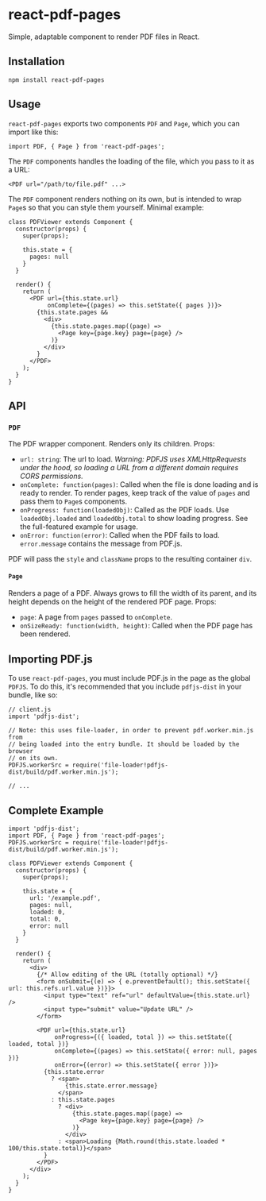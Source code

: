 # react-pdf-pages
Simple, adaptable component to render PDF files in React.

## Installation

`npm install react-pdf-pages`

## Usage

`react-pdf-pages` exports two components `PDF` and `Page`, which you can import like this:

```
import PDF, { Page } from 'react-pdf-pages';
```

The `PDF` components handles the loading of the file, which you pass to it as a URL:

```
<PDF url="/path/to/file.pdf" ...>
```

The `PDF` component renders nothing on its own, but is intended to wrap `Page`s so that you can style them yourself. Minimal example:

```
class PDFViewer extends Component {
  constructor(props) {
    super(props);

    this.state = {
      pages: null
    }
  }

  render() {
    return (
      <PDF url={this.state.url}
           onComplete={(pages) => this.setState({ pages })}>
        {this.state.pages &&
          <div>
            {this.state.pages.map((page) =>
              <Page key={page.key} page={page} />
            )}
          </div>
        }
      </PDF>
    );
  }
}
```

## API

### `PDF`
The PDF wrapper component. Renders only its children. Props:

* `url: string`: The url to load. *Warning: PDFJS uses XMLHttpRequests under the hood, so loading a URL from a different domain requires CORS permissions.*
* `onComplete: function(pages)`: Called when the file is done loading and is ready to render. To render pages, keep track of the value of `pages` and pass them to `Page`s components.
* `onProgress: function(loadedObj)`: Called as the PDF loads. Use `loadedObj.loaded` and `loadedObj.total` to show loading progress. See the full-featured example for usage.
* `onError: function(error)`: Called when the PDF fails to load. `error.message` contains the message from PDF.js.

PDF will pass the `style` and `className` props to the resulting container `div`.

#### `Page`
Renders a page of a PDF. Always grows to fill the width of its parent, and its height depends on the height of the rendered PDF page. Props:

* `page`: A page from `pages` passed to `onComplete`.
* `onSizeReady: function(width, height)`: Called when the PDF page has been rendered.

## Importing PDF.js
To use `react-pdf-pages`, you must include PDF.js in the page as the global `PDFJS`. To do this, it's recommended that you include `pdfjs-dist` in your bundle, like so:

```
// client.js
import 'pdfjs-dist';

// Note: this uses file-loader, in order to prevent pdf.worker.min.js from
// being loaded into the entry bundle. It should be loaded by the browser
// on its own.
PDFJS.workerSrc = require('file-loader!pdfjs-dist/build/pdf.worker.min.js');

// ...
```

## Complete Example

```
import 'pdfjs-dist';
import PDF, { Page } from 'react-pdf-pages';
PDFJS.workerSrc = require('file-loader!pdfjs-dist/build/pdf.worker.min.js');

class PDFViewer extends Component {
  constructor(props) {
    super(props);

    this.state = {
      url: '/example.pdf',
      pages: null,
      loaded: 0,
      total: 0,
      error: null
    }
  }

  render() {
    return (
      <div>
        {/* Allow editing of the URL (totally optional) */}
        <form onSubmit={(e) => { e.preventDefault(); this.setState({ url: this.refs.url.value })}}>
          <input type="text" ref="url" defaultValue={this.state.url} />
          <input type="submit" value="Update URL" />
        </form>

        <PDF url={this.state.url}
             onProgress={({ loaded, total }) => this.setState({ loaded, total })}
             onComplete={(pages) => this.setState({ error: null, pages })}
             onError={(error) => this.setState({ error })}>
          {this.state.error
            ? <span>
                {this.state.error.message}
              </span>
            : this.state.pages
              ? <div>
                  {this.state.pages.map((page) =>
                    <Page key={page.key} page={page} />
                  )}
                </div>
              : <span>Loading {Math.round(this.state.loaded * 100/this.state.total)}</span>
          }
        </PDF>
      </div>
    );
  }
}

```
